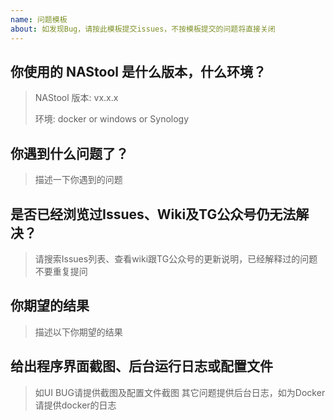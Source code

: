 ```yaml
---
name: 问题模板
about: 如发现Bug，请按此模板提交issues，不按模板提交的问题将直接关闭
---
```


## 你使用的 NAStool 是什么版本，什么环境？

> NAStool 版本: vx.x.x
>
> 环境: docker or windows or Synology
>

## 你遇到什么问题了？

> 描述一下你遇到的问题

## 是否已经浏览过Issues、Wiki及TG公众号仍无法解决？

> 请搜索Issues列表、查看wiki跟TG公众号的更新说明，已经解释过的问题不要重复提问


## 你期望的结果

> 描述以下你期望的结果

## 给出程序界面截图、后台运行日志或配置文件

> 如UI BUG请提供截图及配置文件截图
> 其它问题提供后台日志，如为Docker请提供docker的日志

